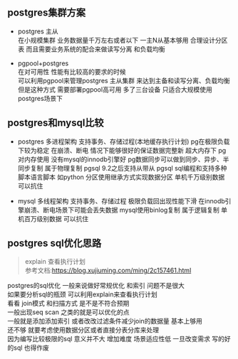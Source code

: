 ## postgres集群方案  
* postgres 主从  
  在小规模集群  业务数据量千万左右或者以下  一主N从基本够用 合理设计分区表 而且需要业务系统的配合来做读写分离 和负载均衡   
  
* pgpool+postgres    
  在对可用性 性能有比较高的要求的时候     
  可以利用pgpool来管理postgres 主从集群 来达到主备和读写分离、负载均衡   
  但是这种方式 需要部署pgpool高可用 多了三台设备 只适合大规模使用postgres场景下       


## postgres和mysql比较  
* postgres
  多进程架构
  支持事务、存储过程(本地缓存执行计划)
  pg在极限负载下较为稳定 
  在崩溃、断电 情况下能够很好的保证数据完整新
  超大内存下 pg对内存使用 没有mysql的innodb引擎好 
  pg数据同步可以做到同步、异步、半同步复制 属于物理复制
  pgsql 9.2之后支持从带从 
  pgsql sql编程和支持多种脚本语言脚本 如python 
  分区使用继承方式实现数据分区 
  单机千万级别数据 可以抗住 


* mysql 
  多线程架构
  支持事务、存储过程
  极限负载回出现性能下滑 
  在innodb引擎崩溃、断电场景下可能会丢失数据
  mysql使用binlog复制  属于逻辑复制
  单机百万级别数据 可以抗住 
  


## postgres sql优化思路 
>explain 查看执行计划    
> 参考文档:https://blog.xujiuming.com/ming/2c157461.html
  
postgres的sql优化 一般来说做好常规优化 和索引  问题不是很大   
如果要分析sql的瓶颈 可以利用explain来查看执行计划   
看看 join模式 和扫描方式  是不是不符合预期    
一般出现seq scan 之类的就是可以优化的点    
一般就是添加添加索引  或者改改过滤条件减少join的数据量   基本上够用    
还不够 就要考虑使用数据分区或者直接分表分库来处理     
因为编写比较极限的sql  意义并不大  增加难度 场景适应性低  一旦改变需求 写的好的sql 也得作废     

  
  

